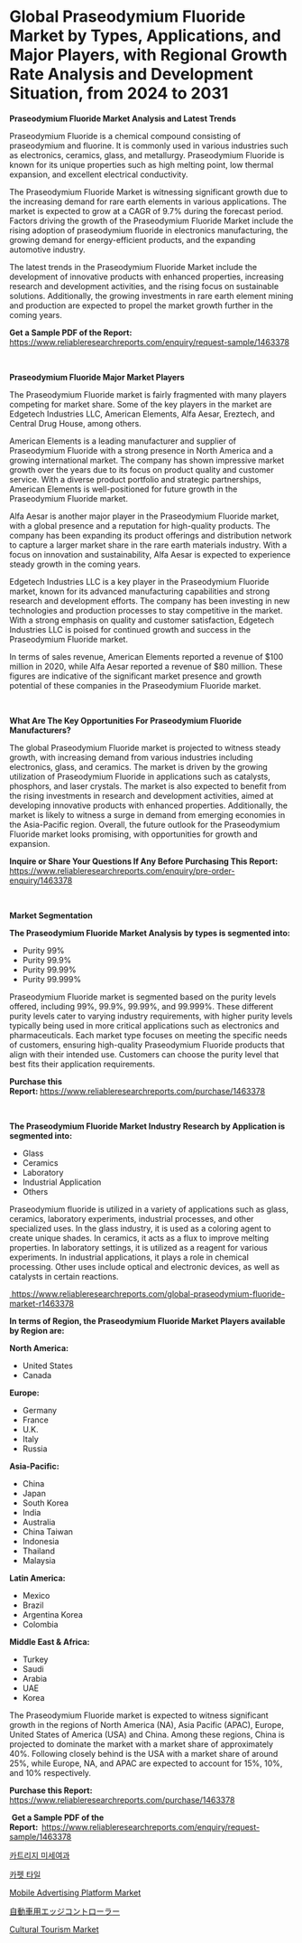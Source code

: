 <p><h1>Global Praseodymium Fluoride Market by Types, Applications, and Major Players, with Regional Growth Rate Analysis and Development Situation, from 2024 to 2031</h1></p><p><strong>Praseodymium Fluoride Market Analysis and Latest Trends</strong></p>
<p><p>Praseodymium Fluoride is a chemical compound consisting of praseodymium and fluorine. It is commonly used in various industries such as electronics, ceramics, glass, and metallurgy. Praseodymium Fluoride is known for its unique properties such as high melting point, low thermal expansion, and excellent electrical conductivity.</p><p>The Praseodymium Fluoride Market is witnessing significant growth due to the increasing demand for rare earth elements in various applications. The market is expected to grow at a CAGR of 9.7% during the forecast period. Factors driving the growth of the Praseodymium Fluoride Market include the rising adoption of praseodymium fluoride in electronics manufacturing, the growing demand for energy-efficient products, and the expanding automotive industry.</p><p>The latest trends in the Praseodymium Fluoride Market include the development of innovative products with enhanced properties, increasing research and development activities, and the rising focus on sustainable solutions. Additionally, the growing investments in rare earth element mining and production are expected to propel the market growth further in the coming years.</p></p>
<p><strong>Get a Sample PDF of the Report:&nbsp;</strong> <a href="https://www.reliableresearchreports.com/enquiry/request-sample/1463378">https://www.reliableresearchreports.com/enquiry/request-sample/1463378</a></p>
<p>&nbsp;</p>
<p><strong>Praseodymium Fluoride Major Market Players</strong></p>
<p><p>The Praseodymium Fluoride market is fairly fragmented with many players competing for market share. Some of the key players in the market are Edgetech Industries LLC, American Elements, Alfa Aesar, Ereztech, and Central Drug House, among others.</p><p>American Elements is a leading manufacturer and supplier of Praseodymium Fluoride with a strong presence in North America and a growing international market. The company has shown impressive market growth over the years due to its focus on product quality and customer service. With a diverse product portfolio and strategic partnerships, American Elements is well-positioned for future growth in the Praseodymium Fluoride market.</p><p>Alfa Aesar is another major player in the Praseodymium Fluoride market, with a global presence and a reputation for high-quality products. The company has been expanding its product offerings and distribution network to capture a larger market share in the rare earth materials industry. With a focus on innovation and sustainability, Alfa Aesar is expected to experience steady growth in the coming years.</p><p>Edgetech Industries LLC is a key player in the Praseodymium Fluoride market, known for its advanced manufacturing capabilities and strong research and development efforts. The company has been investing in new technologies and production processes to stay competitive in the market. With a strong emphasis on quality and customer satisfaction, Edgetech Industries LLC is poised for continued growth and success in the Praseodymium Fluoride market.</p><p>In terms of sales revenue, American Elements reported a revenue of $100 million in 2020, while Alfa Aesar reported a revenue of $80 million. These figures are indicative of the significant market presence and growth potential of these companies in the Praseodymium Fluoride market.</p></p>
<p>&nbsp;</p>
<p><strong>What Are The Key Opportunities For Praseodymium Fluoride Manufacturers?</strong></p>
<p><p>The global Praseodymium Fluoride market is projected to witness steady growth, with increasing demand from various industries including electronics, glass, and ceramics. The market is driven by the growing utilization of Praseodymium Fluoride in applications such as catalysts, phosphors, and laser crystals. The market is also expected to benefit from the rising investments in research and development activities, aimed at developing innovative products with enhanced properties. Additionally, the market is likely to witness a surge in demand from emerging economies in the Asia-Pacific region. Overall, the future outlook for the Praseodymium Fluoride market looks promising, with opportunities for growth and expansion.</p></p>
<p><strong>Inquire or Share Your Questions If Any Before Purchasing This Report:</strong> <a href="https://www.reliableresearchreports.com/enquiry/pre-order-enquiry/1463378">https://www.reliableresearchreports.com/enquiry/pre-order-enquiry/1463378</a></p>
<p>&nbsp;</p>
<p><strong>Market Segmentation</strong></p>
<p><strong>The Praseodymium Fluoride Market Analysis by types is segmented into:</strong></p>
<p><ul><li>Purity 99%</li><li>Purity 99.9%</li><li>Purity 99.99%</li><li>Purity 99.999%</li></ul></p>
<p><p>Praseodymium Fluoride market is segmented based on the purity levels offered, including 99%, 99.9%, 99.99%, and 99.999%. These different purity levels cater to varying industry requirements, with higher purity levels typically being used in more critical applications such as electronics and pharmaceuticals. Each market type focuses on meeting the specific needs of customers, ensuring high-quality Praseodymium Fluoride products that align with their intended use. Customers can choose the purity level that best fits their application requirements.</p></p>
<p><strong>Purchase this Report:&nbsp;</strong><a href="https://www.reliableresearchreports.com/purchase/1463378">https://www.reliableresearchreports.com/purchase/1463378</a></p>
<p>&nbsp;</p>
<p><strong>The Praseodymium Fluoride Market Industry Research by Application is segmented into:</strong></p>
<p><ul><li>Glass</li><li>Ceramics</li><li>Laboratory</li><li>Industrial Application</li><li>Others</li></ul></p>
<p><p>Praseodymium fluoride is utilized in a variety of applications such as glass, ceramics, laboratory experiments, industrial processes, and other specialized uses. In the glass industry, it is used as a coloring agent to create unique shades. In ceramics, it acts as a flux to improve melting properties. In laboratory settings, it is utilized as a reagent for various experiments. In industrial applications, it plays a role in chemical processing. Other uses include optical and electronic devices, as well as catalysts in certain reactions.</p></p>
<p><a href="https://www.reliableresearchreports.com/global-praseodymium-fluoride-market-r1463378">&nbsp;https://www.reliableresearchreports.com/global-praseodymium-fluoride-market-r1463378</a></p>
<p><strong>In terms of Region, the Praseodymium Fluoride Market Players available by Region are:</strong></p>
<p>
    <p> <strong> North America: </strong>
        <ul>
            <li>United States</li>
            <li>Canada</li>
        </ul>
        </p> 
    <p> <strong> Europe: </strong>
        <ul>
            <li>Germany</li>
            <li>France</li>
            <li>U.K.</li>
            <li>Italy</li>
            <li>Russia</li>
        </ul>
        </p> 
    <p> <strong> Asia-Pacific: </strong>
        <ul>
            <li>China</li>
            <li>Japan</li>
            <li>South Korea</li>
            <li>India</li>
            <li>Australia</li>
            <li>China Taiwan</li>
            <li>Indonesia</li>
            <li>Thailand</li>
            <li>Malaysia</li>
        </ul>
        </p> 
    <p> <strong> Latin America: </strong>
        <ul>
            <li>Mexico</li>
            <li>Brazil</li>
            <li>Argentina Korea</li>
            <li>Colombia</li>
        </ul>
        </p> 
    <p> <strong> Middle East & Africa: </strong>
        <ul>
            <li>Turkey</li>
            <li>Saudi</li>
            <li>Arabia</li>
            <li>UAE</li>
            <li>Korea</li>
        </ul>
    </p>
    </p>
<p><p>The Praseodymium Fluoride market is expected to witness significant growth in the regions of North America (NA), Asia Pacific (APAC), Europe, United States of America (USA) and China. Among these regions, China is projected to dominate the market with a market share of approximately 40%. Following closely behind is the USA with a market share of around 25%, while Europe, NA, and APAC are expected to account for 15%, 10%, and 10% respectively.</p></p>
<p><strong>Purchase this Report: </strong><a href="https://www.reliableresearchreports.com/purchase/1463378">https://www.reliableresearchreports.com/purchase/1463378</a></p>
<p>&nbsp;<strong>Get a Sample PDF of the Report:&nbsp;&nbsp;</strong><a href="https://www.reliableresearchreports.com/enquiry/request-sample/1463378">https://www.reliableresearchreports.com/enquiry/request-sample/1463378</a></p>
<p><strong></strong></p>
<p><p><a href="https://github.com/njolsky1/Market-Research-Report-List-1/blob/main/1105125129044.md">카트리지 미세여과</a></p><p><a href="https://github.com/rrmadityapu/Market-Research-Report-List-1/blob/main/9315977129043.md">카펫 타일</a></p><p><a href="https://github.com/qrkceaah30/Market-Research-Report-List-1/blob/main/mobile-advertising-platform-market.md">Mobile Advertising Platform Market</a></p><p><a href="https://github.com/avwofrml53535/Market-Research-Report-List-3/blob/main/808319690228.md">自動車用エッジコントローラー</a></p><p><a href="https://github.com/caicuccucga/Market-Research-Report-List-1/blob/main/cultural-tourism-market.md">Cultural Tourism Market</a></p></p>